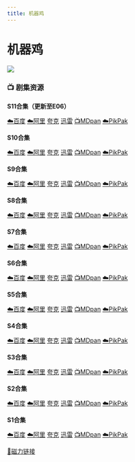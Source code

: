 ```yaml
---
title: 机器鸡
---
```


# 机器鸡
![](/assets/image/机器鸡.jpg)

### **📺 剧集资源**

**S11合集（更新至E06）** <Badge type="warning" text="漫迪MDsub" />

[☁️百度](https://pan.baidu.com/s/1Dqg2M_naBCbjp-ye0sBJQw?pwd=s5qg) [☁️阿里](https://www.alipan.com/s/MiTWMa1xa9u) [夸克](https://pan.quark.cn/s/91a66a177fc5) [迅雷](https://pan.xunlei.com/s/VO0WMWPgVBObYuIAV4sA5BfIA1?pwd=y9jq#) [📺MDpan](https://pan.mdsub.top/%E6%9C%BA%E5%99%A8%E9%B8%A1) [☁️PikPak](https://mypikpak.com/s/VNmWT2JXbvU9Qf5govBNYM5eo1)

**S10合集** <Badge type="warning" text="LlamaFarmer" /> <Badge type="warning" text="章泽楠" /> <Badge type="warning" text="Amiu" /> <Badge type="warning" text="袜子" /> <Badge type="warning" text="张淇淋" /> <Badge type="warning" text="乐半癫" /> <Badge type="warning" text="漫迪字幕组" /> <Badge type="warning" text="巴斯由光" /> <Badge type="warning" text="九九" /> <Badge type="warning" text="Johney_B" />

[☁️百度](https://pan.baidu.com/s/1fuKe_LfAPK9RCc-vyQREKQ?pwd=j5ur) [☁️阿里](https://www.aliyundrive.com/s/HvRuAT5b9KM) [夸克](https://pan.quark.cn/s/777083177771) [迅雷](https://pan.xunlei.com/s/VNnhGv2Bz5Qug3ia-FvDcMurA1?pwd=dgya#) [📺MDpan](https://pan.mdsub.top/%E6%9C%BA%E5%99%A8%E9%B8%A1) [☁️PikPak](https://mypikpak.com/s/VNmWT2JXbvU9Qf5govBNYM5eo1)

**S9合集** <Badge type="warning" text="漫迪字幕组" /> <Badge type="warning" text="AlbertShao" /> <Badge type="warning" text="鸭霸天" /> <Badge type="warning" text="LeiThaBlade" /> <Badge type="warning" text="Johney_B" />
> 

[☁️百度](https://pan.baidu.com/s/1fuKe_LfAPK9RCc-vyQREKQ?pwd=j5ur) [☁️阿里](https://www.aliyundrive.com/s/cKwXDH75GQW) [夸克](https://pan.quark.cn/s/777083177771) [迅雷](https://pan.xunlei.com/s/VNnhGy-KRGbc2ARQHQ4_zUEyA1?pwd=wzra#) [📺MDpan](https://pan.mdsub.top/%E6%9C%BA%E5%99%A8%E9%B8%A1) [☁️PikPak](https://mypikpak.com/s/VNmWT2JXbvU9Qf5govBNYM5eo1)

**S8合集** <Badge type="warning" text="机器鸡" /> <Badge type="warning" text="Johney_B" /> <Badge type="warning" text="漫迪字幕组" /> 

[☁️百度](https://pan.baidu.com/s/1fuKe_LfAPK9RCc-vyQREKQ?pwd=j5ur) [☁️阿里](https://www.aliyundrive.com/s/JsNeP87Dek5) [夸克](https://pan.quark.cn/s/777083177771) [迅雷](https://pan.xunlei.com/s/VNnhH0jyFVhSWeLwDIXxZUVWA1?pwd=p8fp#) [📺MDpan](https://pan.mdsub.top/%E6%9C%BA%E5%99%A8%E9%B8%A1) [☁️PikPak](https://mypikpak.com/s/VNmWT2JXbvU9Qf5govBNYM5eo1)

**S7合集** <Badge type="warning" text="B站@机器鸡" />  

[☁️百度](https://pan.baidu.com/s/1fuKe_LfAPK9RCc-vyQREKQ?pwd=j5ur) [☁️阿里](https://www.aliyundrive.com/s/fgJdxQY8SyT) [夸克](https://pan.quark.cn/s/777083177771) [迅雷](https://pan.xunlei.com/s/VNnhH4odgIXcHGWlwnCiTlFEA1?pwd=upjg#) [📺MDpan](https://pan.mdsub.top/%E6%9C%BA%E5%99%A8%E9%B8%A1) [☁️PikPak](https://mypikpak.com/s/VNmWT2JXbvU9Qf5govBNYM5eo1)

**S6合集** <Badge type="warning" text="B站@机器鸡" />  

[☁️百度](https://pan.baidu.com/s/1fuKe_LfAPK9RCc-vyQREKQ?pwd=j5ur) [☁️阿里](https://www.aliyundrive.com/s/ZoPRpr7Jc9N) [夸克](https://pan.quark.cn/s/777083177771) [迅雷](https://pan.xunlei.com/s/VNnhH7pBVPA98SCZPniVjPRTA1?pwd=5ppk#) [📺MDpan](https://pan.mdsub.top/%E6%9C%BA%E5%99%A8%E9%B8%A1) [☁️PikPak](https://mypikpak.com/s/VNmWT2JXbvU9Qf5govBNYM5eo1)

**S5合集** <Badge type="warning" text="漫迪字幕组" /> <Badge type="warning" text="九十九千里" /> <Badge type="warning" text="有时候却讲出危险的话" /> <Badge type="warning" text="LeiThaBlade" /> <Badge type="warning" text="鸭霸天" /> <Badge type="warning" text="糖醋陈皮" /> 

[☁️百度](https://pan.baidu.com/s/1fuKe_LfAPK9RCc-vyQREKQ?pwd=j5ur) [☁️阿里](https://www.aliyundrive.com/s/Zj95HRLQ95K) [夸克](https://pan.quark.cn/s/777083177771) [迅雷](https://pan.xunlei.com/s/VNnhHBew_lZK1r2qLZH1-icCA1?pwd=ynab#) [📺MDpan](https://pan.mdsub.top/%E6%9C%BA%E5%99%A8%E9%B8%A1) [☁️PikPak](https://mypikpak.com/s/VNmWT2JXbvU9Qf5govBNYM5eo1)

**S4合集** <Badge type="warning" text="atrioshka" /> <Badge type="warning" text="漫迪字幕组" /> <Badge type="warning" text="有时候却讲出危险的话" /> <Badge type="warning" text="九十九千里" /> 

[☁️百度](https://pan.baidu.com/s/1fuKe_LfAPK9RCc-vyQREKQ?pwd=j5ur) [☁️阿里](https://www.aliyundrive.com/s/EThXkRZMvip) [夸克](https://pan.quark.cn/s/777083177771) [迅雷](https://pan.xunlei.com/s/VNnhHF1QCiFZHrMGnsFgD3waA1?pwd=fsij#) [📺MDpan](https://pan.mdsub.top/%E6%9C%BA%E5%99%A8%E9%B8%A1) [☁️PikPak](https://mypikpak.com/s/VNmWT2JXbvU9Qf5govBNYM5eo1)

**S3合集** <Badge type="warning" text="水吧字幕组" /> 

[☁️百度](https://pan.baidu.com/s/1fuKe_LfAPK9RCc-vyQREKQ?pwd=j5ur) [☁️阿里](https://www.aliyundrive.com/s/bzdHXpa6uEg) [夸克](https://pan.quark.cn/s/777083177771) [迅雷](https://pan.xunlei.com/s/VNnhHIn2jbNsCAjwLQFv3tzPA1?pwd=fatm#) [📺MDpan](https://pan.mdsub.top/%E6%9C%BA%E5%99%A8%E9%B8%A1) [☁️PikPak](https://mypikpak.com/s/VNmWT2JXbvU9Qf5govBNYM5eo1)

**S2合集** <Badge type="warning" text="野草凌云" />

[☁️百度](https://pan.baidu.com/s/1fuKe_LfAPK9RCc-vyQREKQ?pwd=j5ur) [☁️阿里](https://www.aliyundrive.com/s/Kfk5s7N8qtt) [夸克](https://pan.quark.cn/s/777083177771) [迅雷](https://pan.xunlei.com/s/VNnhHMT7mb272iAKujLTK5K4A1?pwd=jqkc#) [📺MDpan](https://pan.mdsub.top/%E6%9C%BA%E5%99%A8%E9%B8%A1) [☁️PikPak](https://mypikpak.com/s/VNmWT2JXbvU9Qf5govBNYM5eo1)

**S1合集**  <Badge type="warning" text="水吧字幕组" />

[☁️百度](https://pan.baidu.com/s/1fuKe_LfAPK9RCc-vyQREKQ?pwd=j5ur) [☁️阿里](https://www.aliyundrive.com/s/sGzdz42EcbB) [夸克](https://pan.quark.cn/s/777083177771) [迅雷](https://pan.xunlei.com/s/VNnhHR7pa9UQVTJzhYmZHy5MA1?pwd=ceeq#) [📺MDpan](https://pan.mdsub.top/%E6%9C%BA%E5%99%A8%E9%B8%A1) [☁️PikPak](https://mypikpak.com/s/VNmWT2JXbvU9Qf5govBNYM5eo1)

[🧲磁力链接](magnet:?xt=urn:btih:620ad69ad1fc2cbfa38e5412fac2f7be6f426fa5)